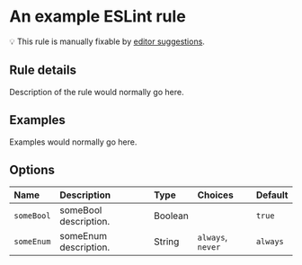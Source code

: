 # An example ESLint rule

💡 This rule is manually fixable by [editor suggestions](https://eslint.org/docs/latest/use/core-concepts#rule-suggestions).

<!-- end auto-generated rule header -->

## Rule details

Description of the rule would normally go here.

## Examples

Examples would normally go here.

## Options

<!-- begin auto-generated rule options list -->

| Name       | Description           | Type    | Choices           | Default  |
| :--------- | :-------------------- | :------ | :---------------- | :------- |
| `someBool` | someBool description. | Boolean |                   | `true`   |
| `someEnum` | someEnum description. | String  | `always`, `never` | `always` |

<!-- end auto-generated rule options list -->
